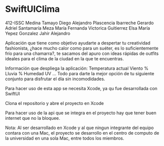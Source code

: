 # SwiftUIClima

412-ISSC
Medina Tamayo Diego Alejandro
Plascencia Ibarreche Gerardo Adriel
Santamaría Meza María Fernanda
Victorica Guitierrez Elsa María
Yepez Gonzalez Jahir Alejandro


Aplicación que tiene como objetivo ayudarte a despertar tu creatividad fashionista, ¿hace mucho calor como para un suéter, es lo suficientemente frío para una chamarra?, te sacamos del apuro con ideas rápidas de outfits ideales para el clima de la ciudad en la que te encuentras.

Información que despliega la aplicación:
Temperatura actual
Viento %
Lluvia %
Humedad
UV
...
Todo para darte la mejor opción de tu siguiente conjunto para disfrutar el día sin incomodidades. 

Para hacer uso de esta app se necesita Xcode, ya qu fue desarrollada con SwiftUI

Clona el repositorio y abre el proyecto en Xcode

Para hacer uso de la api que se integra en el proyecto hay que tener buen internet que no la bloquee.

Nota:
Al ser desarrollado en Xcode y al que ningun integrante del equipo contara con una Mac, el proyecto se desarrollo en el centro de computo de la universidad en una sola Mac, entre todos los miembros.

